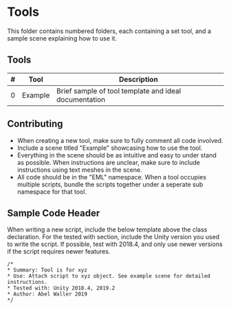 # Tools

This folder contains numbered folders, each containing a set tool, and a sample scene explaining how to use it.

## Tools

| # | Tool | Description |
| - | ---- | ----------- |
| 0 | Example | Brief sample of tool template and ideal documentation |

## Contributing

* When creating a new tool, make sure to fully comment all code involved. 
* Include a scene titled "Example" showcasing how to use the tool.
* Everything in the scene should be as intuitive and easy to under stand as possible. When instructions are unclear, make sure to include instructions using text meshes in the scene.
* All code should be in the "EML" namespace. When a tool occupies multiple scripts, bundle the scripts together under a seperate sub namespace for that tool.

## Sample Code Header

When writing a new script, include the below template above the class declaration. For the tested with section, include the Unity version you used to write the script. If possible, test with 2018.4, and only use newer versions if the script requires newer features.

```
/*
* Summary: Tool is for xyz
* Use: Attach script to xyz object. See example scene for detailed instructions.
* Tested with: Unity 2018.4, 2019.2
* Author: Abel Waller 2019
*/
```
